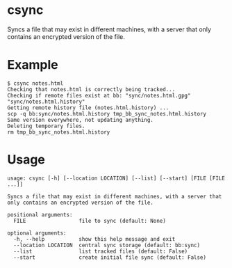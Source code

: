 # csync

Syncs a file that may exist in different machines, with a server that
only contains an encrypted version of the file.


# Example

```
$ csync notes.html
Checking that notes.html is correctly being tracked...
Checking if remote files exist at bb: "sync/notes.html.gpg" "sync/notes.html.history"
Getting remote history file (notes.html.history) ...
scp -q bb:sync/notes.html.history tmp_bb_sync_notes.html.history
Same version everywhere, not updating anything.
Deleting temporary files.
rm tmp_bb_sync_notes.html.history
```


# Usage

```
usage: csync [-h] [--location LOCATION] [--list] [--start] [FILE [FILE ...]]

Syncs a file that may exist in different machines, with a server that only contains an encrypted version of the file.

positional arguments:
  FILE                 file to sync (default: None)

optional arguments:
  -h, --help           show this help message and exit
  --location LOCATION  central sync storage (default: bb:sync)
  --list               list tracked files (default: False)
  --start              create initial file sync (default: False)
```
